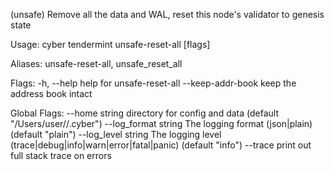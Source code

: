 (unsafe) Remove all the data and WAL, reset this node's validator to genesis state

Usage:
  cyber tendermint unsafe-reset-all [flags]

Aliases:
  unsafe-reset-all, unsafe_reset_all

Flags:
  -h, --help             help for unsafe-reset-all
      --keep-addr-book   keep the address book intact

Global Flags:
      --home string         directory for config and data (default "/Users/user//.cyber")
      --log_format string   The logging format (json|plain) (default "plain")
      --log_level string    The logging level (trace|debug|info|warn|error|fatal|panic) (default "info")
      --trace               print out full stack trace on errors
